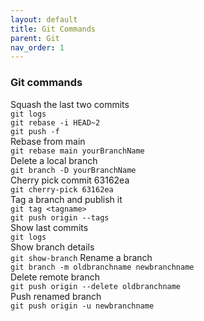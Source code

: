 ```yaml
---
layout: default
title: Git Commands
parent: Git
nav_order: 1
---
```

### Git commands

Squash the last two commits  
```git logs```   
```git rebase -i HEAD~2```  
```git push -f```  
Rebase from main  
```git rebase main yourBranchName```   
Delete a local branch  
```git branch -D yourBranchName```   
Cherry pick commit 63162ea    
```git cherry-pick 63162ea```  
Tag a branch and publish it   
```git tag <tagname>```  
```git push origin --tags```     
Show last commits    
```git logs```    
Show branch details   
```git show-branch``` 
Rename a branch   
```git branch -m oldbranchname newbranchname```   
Delete remote branch   
```git push origin --delete oldbranchname```    
Push renamed branch   
```git push origin -u newbranchname```   



